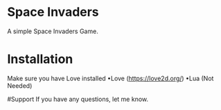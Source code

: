 # Space Invaders

A simple Space Invaders Game. 

# Installation 
Make sure you have Love installed
•Love (https://love2d.org/)
•Lua (Not Needed)

#Support 
If you have any questions, let me know. 